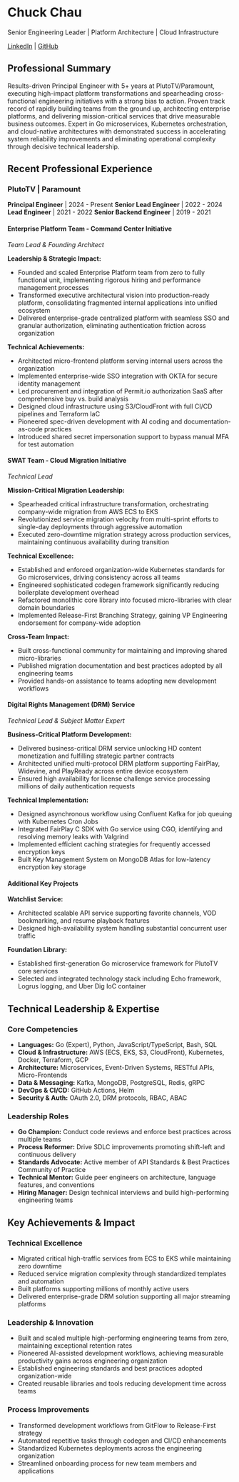 # Chuck Chau
Senior Engineering Leader | Platform Architecture | Cloud Infrastructure

[LinkedIn](https://www.linkedin.com/in/cchau2/) | [GitHub](https://github.com/volkstrader)

## Professional Summary
Results-driven Principal Engineer with 5+ years at PlutoTV/Paramount, executing high-impact platform transformations and spearheading cross-functional engineering initiatives with a strong bias to action. Proven track record of rapidly building teams from the ground up, architecting enterprise platforms, and delivering mission-critical services that drive measurable business outcomes. Expert in Go microservices, Kubernetes orchestration, and cloud-native architectures with demonstrated success in accelerating system reliability improvements and eliminating operational complexity through decisive technical leadership.

## Recent Professional Experience

### PlutoTV | Paramount
**Principal Engineer** | 2024 - Present
**Senior Lead Engineer** | 2022 - 2024
**Lead Engineer** | 2021 - 2022
**Senior Backend Engineer** | 2019 - 2021

#### Enterprise Platform Team - Command Center Initiative
*Team Lead & Founding Architect*

**Leadership & Strategic Impact:**
- Founded and scaled Enterprise Platform team from zero to fully functional unit, implementing rigorous hiring and performance management processes
- Transformed executive architectural vision into production-ready platform, consolidating fragmented internal applications into unified ecosystem
- Delivered enterprise-grade centralized platform with seamless SSO and granular authorization, eliminating authentication friction across organization

**Technical Achievements:**
- Architected micro-frontend platform serving internal users across the organization
- Implemented enterprise-wide SSO integration with OKTA for secure identity management
- Led procurement and integration of Permit.io authorization SaaS after comprehensive buy vs. build analysis
- Designed cloud infrastructure using S3/CloudFront with full CI/CD pipelines and Terraform IaC
- Pioneered spec-driven development with AI coding and documentation-as-code practices
- Introduced shared secret impersonation support to bypass manual MFA for test automation

#### SWAT Team - Cloud Migration Initiative
*Technical Lead*

**Mission-Critical Migration Leadership:**
- Spearheaded critical infrastructure transformation, orchestrating company-wide migration from AWS ECS to EKS
- Revolutionized service migration velocity from multi-sprint efforts to single-day deployments through aggressive automation
- Executed zero-downtime migration strategy across production services, maintaining continuous availability during transition

**Technical Excellence:**
- Established and enforced organization-wide Kubernetes standards for Go microservices, driving consistency across all teams
- Engineered sophisticated codegen framework significantly reducing boilerplate development overhead
- Refactored monolithic core library into focused micro-libraries with clear domain boundaries
- Implemented Release-First Branching Strategy, gaining VP Engineering endorsement for company-wide adoption

**Cross-Team Impact:**
- Built cross-functional community for maintaining and improving shared micro-libraries
- Published migration documentation and best practices adopted by all engineering teams
- Provided hands-on assistance to teams adopting new development workflows

#### Digital Rights Management (DRM) Service
*Technical Lead & Subject Matter Expert*

**Business-Critical Platform Development:**
- Delivered business-critical DRM service unlocking HD content monetization and fulfilling strategic partner contracts
- Architected unified multi-protocol DRM platform supporting FairPlay, Widevine, and PlayReady across entire device ecosystem
- Ensured high availability for license challenge service processing millions of daily authentication requests

**Technical Implementation:**
- Designed asynchronous workflow using Confluent Kafka for job queuing with Kubernetes Cron Jobs
- Integrated FairPlay C SDK with Go service using CGO, identifying and resolving memory leaks with Valgrind
- Implemented efficient caching strategies for frequently accessed encryption keys
- Built Key Management System on MongoDB Atlas for low-latency encryption key storage

#### Additional Key Projects

**Watchlist Service:**
- Architected scalable API service supporting favorite channels, VOD bookmarking, and resume playback features
- Designed high-availability system handling substantial concurrent user traffic

**Foundation Library:**
- Established first-generation Go microservice framework for PlutoTV core services
- Selected and integrated technology stack including Echo framework, Logrus logging, and Uber Dig IoC container

## Technical Leadership & Expertise

### Core Competencies
- **Languages:** Go (Expert), Python, JavaScript/TypeScript, Bash, SQL
- **Cloud & Infrastructure:** AWS (ECS, EKS, S3, CloudFront), Kubernetes, Docker, Terraform, GCP
- **Architecture:** Microservices, Event-Driven Systems, RESTful APIs, Micro-Frontends
- **Data & Messaging:** Kafka, MongoDB, PostgreSQL, Redis, gRPC
- **DevOps & CI/CD:** GitHub Actions, Helm
- **Security & Auth:** OAuth 2.0, DRM protocols, RBAC, ABAC

### Leadership Roles
- **Go Champion:** Conduct code reviews and enforce best practices across multiple teams
- **Process Reformer:** Drive SDLC improvements promoting shift-left and continuous delivery
- **Standards Advocate:** Active member of API Standards & Best Practices Community of Practice
- **Technical Mentor:** Guide peer engineers on architecture, language features, and conventions
- **Hiring Manager:** Design technical interviews and build high-performing engineering teams

## Key Achievements & Impact

### Technical Excellence
- Migrated critical high-traffic services from ECS to EKS while maintaining zero downtime
- Reduced service migration complexity through standardized templates and automation
- Built platforms supporting millions of monthly active users
- Delivered enterprise-grade DRM solution supporting all major streaming platforms

### Leadership & Innovation
- Built and scaled multiple high-performing engineering teams from zero, maintaining exceptional retention rates
- Pioneered AI-assisted development workflows, achieving measurable productivity gains across engineering organization
- Established engineering standards and best practices adopted organization-wide
- Created reusable libraries and tools reducing development time across teams

### Process Improvements
- Transformed development workflows from GitFlow to Release-First strategy
- Automated repetitive tasks through codegen and CI/CD enhancements
- Standardized Kubernetes deployments across the engineering organization
- Streamlined onboarding process for new team members and applications